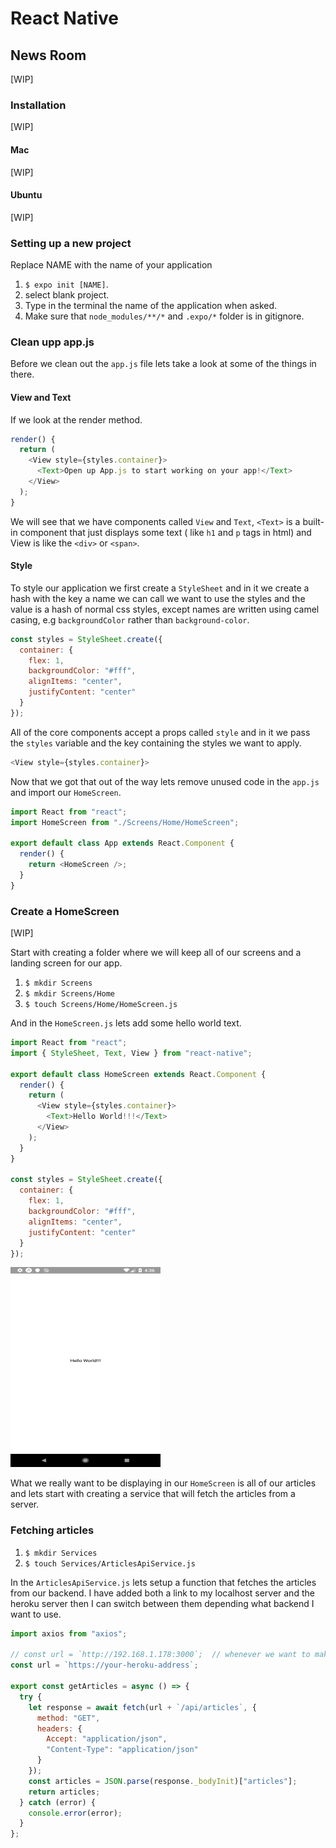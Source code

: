 # React Native

## News Room

[WIP]

### Installation

[WIP]

#### Mac

[WIP]

#### Ubuntu

[WIP]

### Setting up a new project

Replace NAME with the name of your application

1. `$ expo init [NAME]`.
2. select blank project.
3. Type in the terminal the name of the application when asked.
4. Make sure that `node_modules/**/*` and `.expo/*` folder is in gitignore.

### Clean upp app.js

Before we clean out the `app.js` file lets take a look at some of the things in there.

#### View and Text

If we look at the render method.

```js
render() {
  return (
    <View style={styles.container}>
      <Text>Open up App.js to start working on your app!</Text>
    </View>
  );
}
```

We will see that we have components called `View` and `Text`, `<Text>` is a built-in component that just displays some text ( like `h1` and `p` tags in html) and View is like the `<div>` or `<span>`.

#### Style

To style our application we first create a `StyleSheet` and in it we create a hash with the key a name we can call we want to use the styles and the value is a hash of normal css styles, except names are written using camel casing, e.g `backgroundColor` rather than `background-color`.

```js
const styles = StyleSheet.create({
  container: {
    flex: 1,
    backgroundColor: "#fff",
    alignItems: "center",
    justifyContent: "center"
  }
});
```

All of the core components accept a props called `style` and in it we pass the `styles` variable and the key containing the styles we want to apply.

```js
<View style={styles.container}>
```

Now that we got that out of the way lets remove unused code in the `app.js` and import our `HomeScreen`.

```js
import React from "react";
import HomeScreen from "./Screens/Home/HomeScreen";

export default class App extends React.Component {
  render() {
    return <HomeScreen />;
  }
}
```

### Create a HomeScreen

[WIP]

Start with creating a folder where we will keep all of our screens and a landing screen for our app.

1. `$ mkdir Screens`
2. `$ mkdir Screens/Home`
3. `$ touch Screens/Home/HomeScreen.js`

And in the `HomeScreen.js` lets add some hello world text.

```js
import React from "react";
import { StyleSheet, Text, View } from "react-native";

export default class HomeScreen extends React.Component {
  render() {
    return (
      <View style={styles.container}>
        <Text>Hello World!!!</Text>
      </View>
    );
  }
}

const styles = StyleSheet.create({
  container: {
    flex: 1,
    backgroundColor: "#fff",
    alignItems: "center",
    justifyContent: "center"
  }
});
```

![HomeScreen - Hello World](hello_world.png)

What we really want to be displaying in our `HomeScreen` is all of our articles and lets start with creating a service that will fetch the articles from a server.

### Fetching articles

1. `$ mkdir Services`
2. `$ touch Services/ArticlesApiService.js`

In the `ArticlesApiService.js` lets setup a function that fetches the articles from our backend.
I have added both a link to my localhost server and the heroku server then I can switch between them depending what backend I want to use.

```js
import axios from "axios";

// const url = `http://192.168.1.178:3000`;  // whenever we want to make api calls to localhost we have to use the ip address not the keyword `localhost` since that can result in a network error.
const url = `https://your-heroku-address`;

export const getArticles = async () => {
  try {
    let response = await fetch(url + `/api/articles`, {
      method: "GET",
      headers: {
        Accept: "application/json",
        "Content-Type": "application/json"
      }
    });
    const articles = JSON.parse(response._bodyInit)["articles"];
    return articles;
  } catch (error) {
    console.error(error);
  }
};
```
